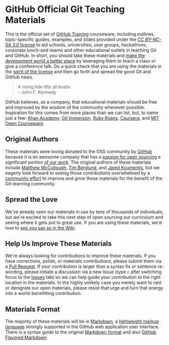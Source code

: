 # GitHub Official Git Teaching Materials

This is the official set of [GitHub Training](http://github.com/training/) courseware, including outlines, topic-specific guides, examples, and slides provided under the [_CC BY-NC-SA 3.0_ license](http://creativecommons.org/licenses/by-nc-sa/3.0/) to aid schools, universities, user groups, hackathons, corporate lunch-and-learns and other educational outlets in teaching Git and GitHub. In short, you should take these materials and [make the development world a better place](http://en.wikipedia.org/wiki/A_rising_tide_lifts_all_boats) by leveraging them to teach a class or give a conference talk. Do a quick check that you are using the materials in the [spirit of the license](https://github.com/github/teach.github.com/blob/gh-pages/LICENSE.md) and then go forth and spread the good Git and GitHub news.

> A rising tide lifts all boats  
>   – John F. Kennedy

GitHub believes, as a company, that educational materials should be free and improved by the wisdom of the community whenever possible. Inspiration for this comes from more places than we can list, but, to name just a few: [Khan Academy](http://www.khanacademy.org), [Git Immersion](http://gitimmersion.com), [Ruby Koans](http://rubykoans.com), [Coursera](https://www.coursera.org), and [MIT Open Courseware](http://ocw.mit.edu/index.htm).

Original Authors
---------------------------------------
These materials were loving donated to the OSS community by [GitHub](https://github.com/about) because it is an awesome company that has a [passion for open sourcing](http://tom.preston-werner.com/2011/11/22/open-source-everything.html) a significant portion [of our work](https://github.com/github).  The original authors of these materials include [Matthew McCullough](http://github.com/matthewmccullough), [Tim Berglund](https://github.com/tlberglund), and [Jared Koumentis](https://github.com/ShepBook), but we eagerly look forward to seeing those contributions overwhelmed by a [community effort](https://github.com/github/teach.github.com/wiki/Hall-Of-Appreciation) to improve and grow these materials for the benefit of the Git-learning community.


Spread the Love
---------------------------------------
We've already seen our materials in use by tens of thousands of individuals, but we're excited to take this next step of open sourcing our curriculum and seeing where it gets put to great use. If you are using these materials, we'd love to [see you say so in the Wiki](https://github.com/github/teach.github.com/wiki/Hall-Of-Appreciation).

Help Us Improve These Materials
---------------------------------------
We're always looking for contributions to improve these materials. If you have corrections, polish, or materials contributions, please submit them via a [Pull Request](https://help.github.com/articles/using-pull-requests). If your contribution is larger than a syntax fix or sentence re-wording, please initiate a discussion via a new Issue (type `c` after switching focus to the [Issues](https://github.com/github/teach.github.com/issues) tab) so we can help guide your contribution to the right location in the materials. In the highly unlikely case you merely want to rant or denigrate our open materials, please resist that urge and turn that energy into a world-benefitting contribution.

Materials Format
---------------------------------------
The majority of these materials will be in [Markdown](http://whatismarkdown.com), a [lightweight markup language](http://en.wikipedia.org/wiki/Lightweight_markup_language) strongly supported in the GitHub web application user interface. There is a syntax guide to the original [Markdown format](http://daringfireball.net/projects/markdown/syntax) and also [GitHub Flavored Markdown](http://github.github.com/github-flavored-markdown/).

